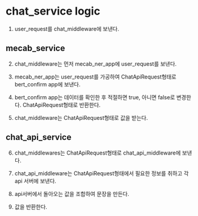 

# chat_service logic
1. user_request를 chat_middleware에 보낸다.

## mecab_service
2. chat_middleware는 먼저 mecab_ner_app에 user_request를 보낸다.

3. mecab_ner_app는 user_request를 가공하여 ChatApiRequest형태로 bert_confirm app에 보낸다.

4. bert_confirm app는 데이터를 확인한 후 적절하면 true, 아니면 false로 변경한다. ChatApiRequest형태로 반환한다.

5. chat_middleware는 ChatApiRequest형태로 값을 받는다.

## chat_api_service

6. chat_middlewares는 ChatApiRequest형태로 chat_api_middleware에 보낸다.

7. chat_api_middleware는 ChatApiRequest형태에서 필요한 정보를 취하고 각 api 서버에 보낸다.

8. api서버에서 돌아오는 값을 조합하여 문장을 만든다.

9. 값을 반환한다.